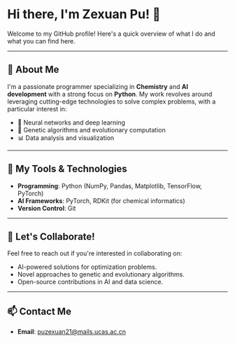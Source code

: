 # Hi there, I'm Zexuan Pu! 👋

Welcome to my GitHub profile! Here's a quick overview of what I do and what you can find here.

---

## 🚀 About Me

I'm a passionate programmer specializing in **Chemistry** and **AI development** with a strong focus on **Python**. My work revolves around leveraging cutting-edge technologies to solve complex problems, with a particular interest in:

- 🧠 Neural networks and deep learning
- 🤖 Genetic algorithms and evolutionary computation
- 📊 Data analysis and visualization

---

## 🔧 My Tools & Technologies

- **Programming**: Python (NumPy, Pandas, Matplotlib, TensorFlow, PyTorch)
- **AI Frameworks**: PyTorch, RDKit (for chemical informatics)
- **Version Control**: Git

---

## 🤝 Let's Collaborate!

Feel free to reach out if you're interested in collaborating on:

- AI-powered solutions for optimization problems.
- Novel approaches to genetic and evolutionary algorithms.
- Open-source contributions in AI and data science.

---

## 📫 Contact Me

- **Email**: [puzexuan21@mails.ucas.ac.cn](mailto:puzexuan21@mails.ucas.ac.cn)

